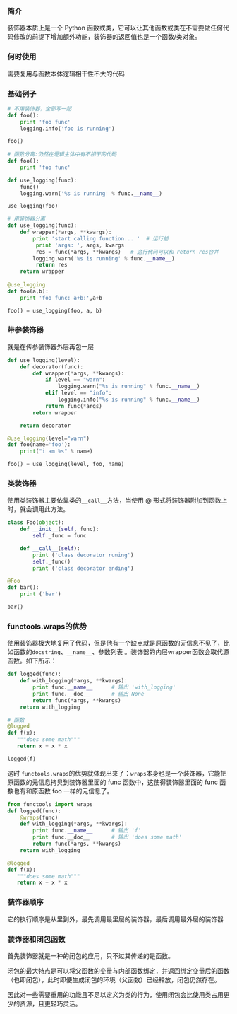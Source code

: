 ### 简介

 装饰器本质上是一个 Python 函数或类，它可以让其他函数或类在不需要做任何代码修改的前提下增加额外功能，装饰器的返回值也是一个函数/类对象。 

### 何时使用

需要复用与函数本体逻辑相干性不大的代码

### 基础例子

```python
# 不用装饰器，全部写一起
def foo():
	print 'foo func'
	logging.info('foo is running')

foo()
    
# 函数分离:仍然在逻辑主体中有不相干的代码
def foo():
	print 'foo func'

def use_logging(func):
    func()
	logging.warn('%s is running' % func.__name__)

use_logging(foo)

# 用装饰器分离
def use_logging(func):
    def wrapper(*args, **kwargs):
		print 'start calling function... '  # 运行前
         print 'args: ', args, kwargs
         res = func(*args, **kwargs)   # 这行代码可以和 return res合并
		logging.warn('%s is running' % func.__name__)
         return res
    return wrapper
	
@use_logging
def foo(a,b):
	print 'foo func: a+b:',a+b

foo() = use_logging(foo, a, b)
```

### 带参装饰器

就是在传参装饰器外层再包一层

```python
def use_logging(level):
    def decorator(func):
        def wrapper(*args, **kwargs):
            if level == "warn":
                logging.warn("%s is running" % func.__name__)
            elif level == "info":
                logging.info("%s is running" % func.__name__)
            return func(*args)
        return wrapper

    return decorator

@use_logging(level="warn")
def foo(name='foo'):
    print("i am %s" % name)

foo() = use_logging(level, foo, name)
```

### 类装饰器

 使用类装饰器主要依靠类的`__call__`方法，当使用 @ 形式将装饰器附加到函数上时，就会调用此方法。 

```python
class Foo(object):
    def __init__(self, func):
        self._func = func

    def __call__(self):
        print ('class decorator runing')
        self._func()
        print ('class decorator ending')

@Foo
def bar():
    print ('bar')

bar()
```

### functools.wraps的优势

 使用装饰器极大地复用了代码，但是他有一个缺点就是原函数的元信息不见了，比如函数的`docstring`、`__name__`、参数列表 。装饰器的内层wrapper函数会取代源函数。如下所示：

```python
def logged(func):
    def with_logging(*args, **kwargs):
        print func.__name__      # 输出 'with_logging'
        print func.__doc__       # 输出 None
        return func(*args, **kwargs)
    return with_logging

# 函数
@logged
def f(x):
   """does some math"""
   return x + x * x

logged(f)
```

这时 `functools.wraps`的优势就体现出来了：`wraps`本身也是一个装饰器，它能把原函数的元信息拷贝到装饰器里面的 func 函数中，这使得装饰器里面的 func 函数也有和原函数 foo 一样的元信息了。 

```python
from functools import wraps
def logged(func):
    @wraps(func)
    def with_logging(*args, **kwargs):
        print func.__name__      # 输出 'f'
        print func.__doc__       # 输出 'does some math'
        return func(*args, **kwargs)
    return with_logging

@logged
def f(x):
   """does some math"""
   return x + x * x
```

### 装饰器顺序

 它的执行顺序是从里到外，最先调用最里层的装饰器，最后调用最外层的装饰器 

### 装饰器和闭包函数

首先装饰器就是一种的闭包的应用，只不过其传递的是函数。

闭包的最大特点是可以将父函数的变量与内部函数绑定，并返回绑定变量后的函数（也即闭包），此时即便生成闭包的环境（父函数）已经释放，闭包仍然存在。

因此对一些需要重用的功能且不足以定义为类的行为，使用闭包会比使用类占用更少的资源，且更轻巧灵活。